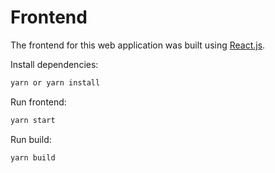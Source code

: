 # Frontend

The frontend for this web application was built using [React.js](https://reactjs.org/).

Install dependencies:

```sh
yarn or yarn install
```

Run frontend:

```sh
yarn start
```

Run build:

```sh
yarn build
```
